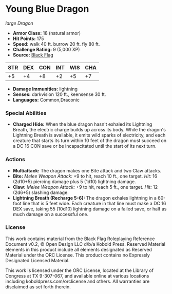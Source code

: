# Young Blue Dragon

*large* *Dragon*

- **Armor Class:** 18 (natural armor)
- **Hit Points:** 175 
- **Speed:** walk 40 ft. burrow 20 ft. fly 80 ft.
- **Challenge Rating:** 9 (5,000 XP)
- **Source:** [Black Flag](https://koboldpress.com/kpstore/product/tovrpg-pg-mv/)

| STR | DEX | CON | INT | WIS | CHA |
| --- | --- | --- | --- | --- | --- |
| +5 | +4 | +8 | +2 | +5 | +7 |

- **Damage Immunities:** lightning
- **Senses:** darkvision 120 ft., keensense 30 ft.
- **Languages:** Common,Draconic

### Special Abilities

- **Charged Hide:** When the blue dragon hasn't exhaled its Lightning Breath, the electric charge builds up across its body. While the dragon's Lightning Breath is available, it emits wild sparks of electricity, and each creature that starts its turn within 10 feet of the dragon must succeed on a DC 16 CON save or be incapacitated until the start of its next turn.

### Actions

- **Multiattack:** The dragon makes one Bite attack and two Claw attacks.
- **Bite:** _Melee Weapon Attack:_ +9 to hit, reach 10 ft., one target. _Hit:_ 16 (2d10+5) piercing damage plus 5 (1d10) lightning damage.
- **Claw:** _Melee Weapon Attack:_ +9 to hit, reach 5 ft., one target. _Hit:_ 12 (2d6+5) slashing damage.
- **Lightning Breath (Recharge 5-6):** The dragon exhales lightning in a 60-foot line that is 5 feet wide. Each creature in that line must make a DC 16 DEX save, taking 55 (10d10) lightning damage on a failed save, or half as much damage on a successful one.


### License

This work contains material from the Black Flag Roleplaying Reference Document v0.2, © Open Design LLC d/b/a Kobold Press. Reserved Material elements in this product include all elements designated as Reserved Material under the ORC License. This product contains no Expressly Designated Licensed Material.

This work is licensed under the ORC License, located at the Library of Congress at TX 9-307-067, and available online at various locations including koboldpress.com/orclicense and others. All warranties are disclaimed as set forth therein.
